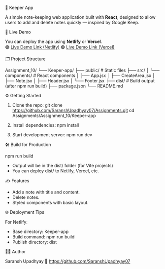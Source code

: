
📒 Keeper App

A simple note-keeping web application built with **React**, designed to allow users to add and delete notes quickly — inspired by Google Keep.

🚀 Live Demo

You can deploy the app using **Netlify** or **Vercel**.  
🟢 [Live Demo Link (Netlify)](https://dreamy-frangollo-84f148.netlify.app)
🟢 [Live Demo Link (Vercel)](keepers-j5mqxo9s6-saransh-upadhyays-projects.vercel.app)

🗂️ Project Structure

Assignment_10/
└── Keeper-app/
    ├── public/              # Static files
    ├── src/
    │   └── components/      # React components
    │       ├── App.jsx
    │       ├── CreateArea.jsx
    │       ├── Note.jsx
    │       ├── Header.jsx
    │       └── Footer.jsx
    ├── dist/                # Build output (after npm run build)
    ├── package.json
    └── README.md

⚙️ Getting Started

1. Clone the repo:
git clone https://github.com/SaranshUpadhyay07/Assignments.git
cd Assignments/Assignment_10/Keeper-app

2. Install dependencies:
npm install

3. Start development server:
npm run dev

🛠️ Build for Production

npm run build

- Output will be in the dist/ folder (for Vite projects)
- You can deploy dist/ to Netlify, Vercel, etc.

✍️ Features

- Add a note with title and content.
- Delete notes.
- Styled components with basic layout.

🌐 Deployment Tips

For Netlify:

- Base directory: Keeper-app
- Build command: npm run build
- Publish directory: dist

🧑‍💻 Author

Saransh Upadhyay
🔗 https://github.com/SaranshUpadhyay07

